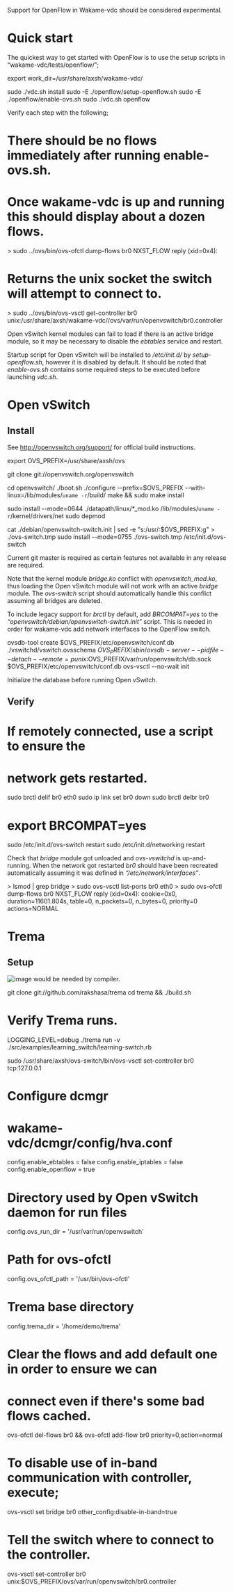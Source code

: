 Support for OpenFlow in Wakame-vdc should be considered experimental.

Quick start
===========

The quickest way to get started with OpenFlow is to use the setup
scripts in “wakame-vdc/tests/openflow/”;

export work_dir=/usr/share/axsh/wakame-vdc/

sudo ./vdc.sh install
sudo -E ./openflow/setup-openflow.sh
sudo -E ./openflow/enable-ovs.sh
sudo ./vdc.sh openflow

Verify each step with the following;

# There should be no flows immediately after running enable-ovs.sh.
#
# Once wakame-vdc is up and running this should display about a dozen flows.
&gt; sudo ../ovs/bin/ovs-ofctl dump-flows br0
NXST_FLOW reply (xid=0x4):

# Returns the unix socket the switch will attempt to connect to.
&gt; sudo ../ovs/bin/ovs-vsctl get-controller br0 
unix:/usr/share/axsh/wakame-vdc//ovs/var/run/openvswitch/br0.controller

Open vSwitch kernel modules can fail to load if there is an active
bridge module, so it may be necessary to disable the *ebtables* service
and restart.

Startup script for Open vSwitch will be installed to */etc/init.d/* by
*setup-openflow.sh*, however it is disabled by default. It should be
noted that *enable-ovs.sh* contains some required steps to be executed
before launching *vdc.sh*.

Open vSwitch
============

Install
-------

See <http://openvswitch.org/support/> for official build instructions.

export OVS_PREFIX=/usr/share/axsh/ovs

git clone git://openvswitch.org/openvswitch

cd openvswitch/
./boot.sh
./configure --prefix=$OVS_PREFIX --with-linux=/lib/modules/`uname -r`/build/
make &amp;&amp; sudo make install

sudo install --mode=0644 ./datapath/linux/*_mod.ko /lib/modules/`uname -r`/kernel/drivers/net
sudo depmod

cat ./debian/openvswitch-switch.init | sed -e &quot;s:/usr/:$OVS_PREFIX:g&quot; &gt; ./ovs-switch.tmp
sudo install --mode=0755 ./ovs-switch.tmp /etc/init.d/ovs-switch

Current git master is required as certain features not available in any
release are required.

Note that the kernel module *bridge.ko* conflict with
*openvswitch\_mod.ko*, thus loading the Open vSwitch module will not
work with an active *bridge* module. The *ovs-switch* script should
automatically handle this conflict assuming all bridges are deleted.

To include legacy support for *brctl* by default, add *BRCOMPAT=yes* to
the *“openvswitch/debian/openvswitch-switch.init”* script. This is
needed in order for wakame-vdc add network interfaces to the OpenFlow
switch.

ovsdb-tool create $OVS_PREFIX/etc/openvswitch/conf.db ./vswitchd/vswitch.ovsschema
$OVS_PREFIX/sbin/ovsdb-server --pidfile --detach --remote=punix:$OVS_PREFIX/var/run/openvswitch/db.sock $OVS_PREFIX/etc/openvswitch/conf.db
ovs-vsctl --no-wait init

Initialize the database before running Open vSwitch.

Verify
------

# If remotely connected, use a script to ensure the
# network gets restarted.
sudo brctl delif br0 eth0
sudo ip link set br0 down
sudo brctl delbr br0

# export BRCOMPAT=yes
sudo /etc/init.d/ovs-switch restart
sudo /etc/init.d/networking restart

Check that *bridge* module got unloaded and *ovs-vswitchd* is
up-and-running. When the network got restarted *br0* should have been
recreated automatically assuming it was defined in
*“/etc/network/interfaces”*.

&gt; lsmod | grep bridge
&gt; sudo ovs-vsctl list-ports br0
eth0
&gt; sudo ovs-ofctl dump-flows br0
NXST_FLOW reply (xid=0x4):
cookie=0x0, duration=11601.804s, table=0, n_packets=0, n_bytes=0, priority=0 actions=NORMAL

Trema
=====

Setup
-----

![](rant-0.5.9.gem.dummy.jpg "image") would be needed by compiler.

git clone git://github.com/rakshasa/trema
cd trema &amp;&amp; ./build.sh

# Verify Trema runs.
LOGGING_LEVEL=debug ./trema run -v ./src/examples/learning_switch/learning-switch.rb

sudo /usr/share/axsh/ovs-switch/bin/ovs-vsctl set-controller br0 tcp:127.0.0.1

Configure dcmgr
===============

# wakame-vdc/dcmgr/config/hva.conf

config.enable_ebtables = false
config.enable_iptables = false
config.enable_openflow = true

# Directory used by Open vSwitch daemon for run files
config.ovs_run_dir = '/usr/var/run/openvswitch'

# Path for ovs-ofctl
config.ovs_ofctl_path = '/usr/bin/ovs-ofctl'

# Trema base directory
config.trema_dir = '/home/demo/trema'

# Clear the flows and add default one in order to ensure we can
# connect even if there's some bad flows cached.
ovs-ofctl del-flows br0 &amp;&amp; ovs-ofctl add-flow br0 priority=0,action=normal

# To disable use of in-band communication with controller, execute;
ovs-vsctl set bridge br0 other_config:disable-in-band=true

# Tell the switch where to connect to the controller.
ovs-vsctl set-controller br0 unix:$OVS_PREFIX/ovs/var/run/openvswitch/br0.controller
